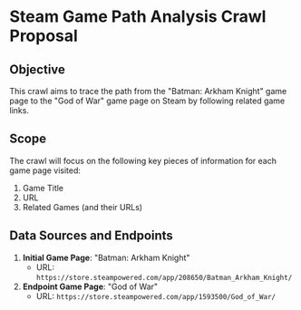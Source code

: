 # Steam Game Path Analysis Crawl Proposal

## Objective

This crawl aims to trace the path from the "Batman: Arkham Knight" game page to the "God of War" game page on Steam by following related game links.

## Scope

The crawl will focus on the following key pieces of information for each game page visited:

1. Game Title
2. URL
3. Related Games (and their URLs)

## Data Sources and Endpoints

1. **Initial Game Page**: "Batman: Arkham Knight"
    - URL: `https://store.steampowered.com/app/208650/Batman_Arkham_Knight/`
2. **Endpoint Game Page**: "God of War"
    - URL: `https://store.steampowered.com/app/1593500/God_of_War/`
